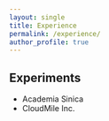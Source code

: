 ```yaml
---
layout: single
title: Experience
permalink: /experience/
author_profile: true
---
```


## Experiments
- Academia Sinica
- CloudMile Inc.
